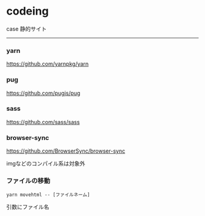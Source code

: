 # codeing

case
静的サイト

<hr>

### yarn

https://github.com/yarnpkg/yarn

### pug

https://github.com/pugjs/pug

### sass 

https://github.com/sass/sass

### browser-sync

https://github.com/BrowserSync/browser-sync


imgなどのコンパイル系は対象外

### ファイルの移動

```
yarn movehtml -- [ファイルネーム]
```
引数にファイル名

